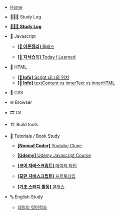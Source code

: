 - [Home](/)

* 👩🏻‍💻 Study Log

- [**👩🏻‍💻 Study Log**](/Study-log/study-log.md)

- 🍊 Javascript

  - [**[📝 이론정리]** 클래스](/javascript/class.md)

  - [**[🧐 지식습득]** Today I Learned](/Study-log/2020-Dec-14.md)

- 🚂 HTML

  - [**[👻 Info]** Script 태그의 위치](/html/script태그의_위치.md)
  - [**[👻 Info]** textContent vs innerText vs innerHTML](/html/../../html/textcontent_innertext_innerhtml.md)

- 💅 CSS

- 🌐 Browser

- 🎞 Git

- 🏗 Build tools

- 📝 Tutorials / Book Study

  - [**[Nomad Coder]** Youtube Clone](/tutorials/youtubeClone.md)

  - [**[Udemy]** Udemy Javascript Course](/tutorials/유데미-자바스크립트-코스/Udemy_javascript_class.md)

  - [**[코어 자바스크립트]** 데이터 타입](/tutorials/자바스크립트_기초_스터디/01.데이터_타입.md)

  - [**[모던 자바스크립트]** 프로토타입](/javascript/prototype.md)

  - [**[기초 스터디 활동]** 클래스](/tutorials/자바스크립트_기초_스터디/07.클래스.md)

- 🔤 English Study

  - [데일리 영어학습](/English-study/Eng-2020-Dec-15.md)

